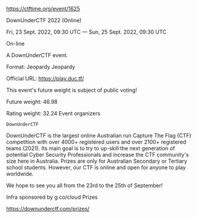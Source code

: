 https://ctftime.org/event/1625

DownUnderCTF 2022 (Online)

Fri, 23 Sept. 2022, 09:30 UTC — Sun, 25 Sept. 2022, 09:30 UTC 

On-line

A DownUnderCTF event.

Format: Jeopardy Jeopardy

Official URL: https://play.duc.tf/

This event's future weight is subject of public voting!

Future weight: 46.98 

Rating weight: 32.24 
Event organizers 

    DownUnderCTF


DownUnderCTF is the largest online Australian run Capture The Flag (CTF) competition with over 4000+ registered users and over 2100+ registered teams (2021). Its main goal is to try to up-skill the next generation of potential Cyber Security Professionals and increase the CTF community's size here in Australia. Prizes are only for Australian Secondary or Tertiary school students. However, our CTF is online and open for anyone to play worldwide.

We hope to see you all from the 23rd to the 25th of September!

Infra sponsored by g.co/cloud
Prizes

https://downunderctf.com/prizes/